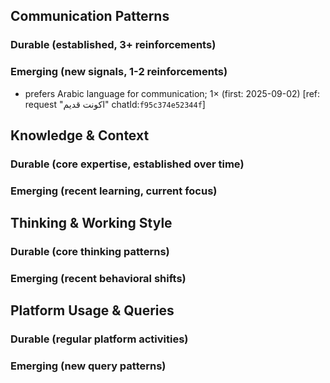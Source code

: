 ## Communication Patterns
### Durable (established, 3+ reinforcements)

### Emerging (new signals, 1-2 reinforcements)
- prefers Arabic language for communication; 1× (first: 2025-09-02) [ref: request "اكونت قديم" chatId:`f95c374e52344f`]

## Knowledge & Context
### Durable (core expertise, established over time)

### Emerging (recent learning, current focus)

## Thinking & Working Style
### Durable (core thinking patterns)

### Emerging (recent behavioral shifts)

## Platform Usage & Queries
### Durable (regular platform activities)

### Emerging (new query patterns)